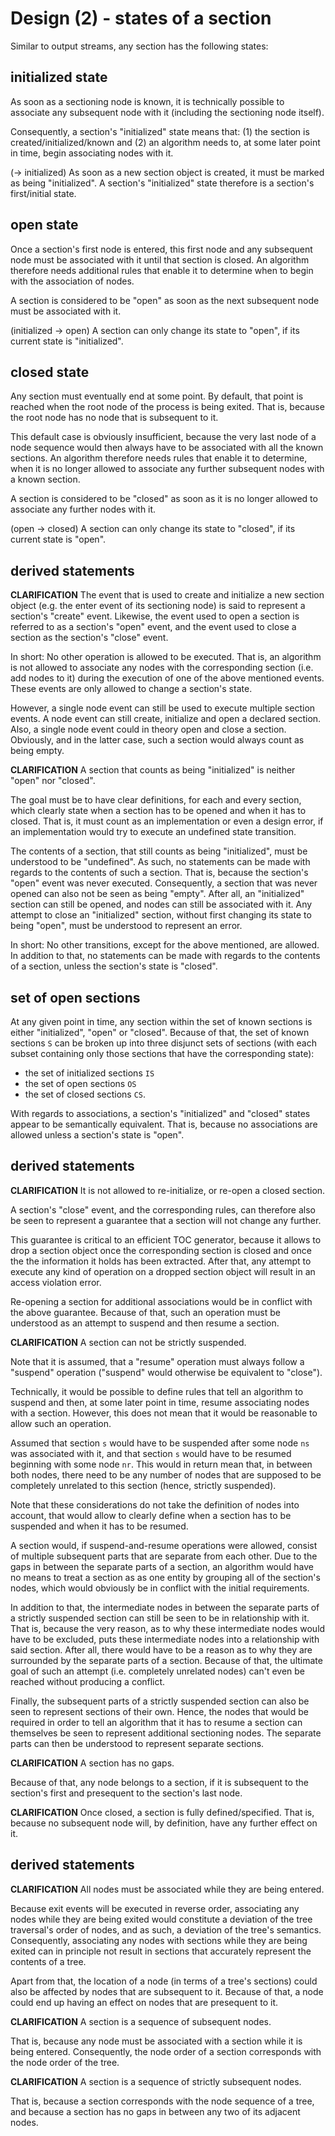 
<!-- ======================================================================= -->
# Design (2) - states of a section

Similar to output streams, any section has the following states:

<!-- ======================================================================= -->
## initialized state

As soon as a sectioning node is known, it is technically possible to associate
any subsequent node with it (including the sectioning node itself).

Consequently, a section's "initialized" state means that: (1) the section is
created/initialized/known and (2) an algorithm needs to, at some later point
in time, begin associating nodes with it.

(-> initialized)
As soon as a new section object is created, it must be marked as being
"initialized". A section's "initialized" state therefore is a section's
first/initial state.

<!-- ======================================================================= -->
## open state

Once a section's first node is entered, this first node and any subsequent node
must be associated with it until that section is closed. An algorithm therefore
needs additional rules that enable it to determine when to begin with the
association of nodes.

A section is considered to be "open" as soon as the next subsequent node
must be associated with it.

(initialized -> open)
A section can only change its state to "open",
if its current state is "initialized".

<!-- ======================================================================= -->
## closed state

Any section must eventually end at some point. By default, that point is
reached when the root node of the process is being exited. That is, because
the root node has no node that is subsequent to it.

This default case is obviously insufficient, because the very last node of
a node sequence would then always have to be associated with all the known
sections. An algorithm therefore needs rules that enable it to determine,
when it is no longer allowed to associate any further subsequent nodes with
a known section.

A section is considered to be "closed" as soon as it is no longer allowed
to associate any further nodes with it.

(open -> closed)
A section can only change its state to "closed",
if its current state is "open".

<!-- ======================================================================= -->
## derived statements

**CLARIFICATION**
The event that is used to create and initialize a new section object (e.g. the
enter event of its sectioning node) is said to represent a section's "create"
event. Likewise, the event used to open a section is referred to as a section's
"open" event, and the event used to close a section as the section's "close"
event.

In short: No other operation is allowed to be executed. That is, an algorithm
is not allowed to associate any nodes with the corresponding section (i.e. add
nodes to it) during the execution of one of the above mentioned events. These
events are only allowed to change a section's state.

However, a single node event can still be used to execute multiple section
events. A node event can still create, initialize and open a declared section.
Also, a single node event could in theory open and close a section. Obviously,
and in the latter case, such a section would always count as being empty.

**CLARIFICATION**
A section that counts as being "initialized" is neither "open" nor "closed".

The goal must be to have clear definitions, for each and every section, which
clearly state when a section has to be opened and when it has to closed. That
is, it must count as an implementation or even a design error, if an
implementation would try to execute an undefined state transition.

The contents of a section, that still counts as being "initialized", must be
understood to be "undefined". As such, no statements can be made with regards
to the contents of such a section. That is, because the section's "open" event
was never executed. Consequently, a section that was never opened can also not
be seen as being "empty". After all, an "initialized" section can still be
opened, and nodes can still be associated with it. Any attempt to close an
"initialized" section, without first changing its state to being "open", must
be understood to represent an error.

In short: No other transitions, except for the above mentioned, are allowed.
In addition to that, no statements can be made with regards to the contents
of a section, unless the section's state is "closed".

<!-- ======================================================================= -->
## set of open sections

At any given point in time, any section within the set of known sections is
either "initialized", "open" or "closed". Because of that, the set of known
sections `S` can be broken up into three disjunct sets of sections (with each
subset containing only those sections that have the corresponding state):

* the set of initialized sections `IS`
* the set of open sections `OS`
* the set of closed sections `CS`.

With regards to associations, a section's "initialized" and "closed" states
appear to be semantically equivalent. That is, because no associations are
allowed unless a section's state is "open".

<!-- ======================================================================= -->
## derived statements

**CLARIFICATION**
It is not allowed to re-initialize, or re-open a closed section.

A section's "close" event, and the corresponding rules, can therefore also
be seen to represent a guarantee that a section will not change any further.

This guarantee is critical to an efficient TOC generator, because it allows to
drop a section object once the corresponding section is closed and once the the
information it holds has been extracted. After that, any attempt to execute any
kind of operation on a dropped section object will result in an access violation
error.

Re-opening a section for additional associations would be in conflict with the
above guarantee. Because of that, such an operation must be understood as an
attempt to suspend and then resume a section.

**CLARIFICATION**
A section can not be strictly suspended.

Note that it is assumed, that a "resume" operation must always follow a
"suspend" operation ("suspend" would otherwise be equivalent to "close").

Technically, it would be possible to define rules that tell an algorithm to
suspend and then, at some later point in time, resume associating nodes with a
section. However, this does not mean that it would be reasonable to allow such
an operation.

Assumed that section `s` would have to be suspended after some node `ns` was
associated with it, and that section `s` would have to be resumed beginning
with some node `nr`. This would in return mean that, in between both nodes,
there need to be any number of nodes that are supposed to be completely
unrelated to this section (hence, strictly suspended).

Note that these considerations do not take the definition of nodes into account,
that would allow to clearly define when a section has to be suspended and when
it has to be resumed.

A section would, if suspend-and-resume operations were allowed, consist of
multiple subsequent parts that are separate from each other. Due to the gaps
in between the separate parts of a section, an algorithm would have no means
to treat a section as as one entity by grouping all of the section's nodes,
which would obviously be in conflict with the initial requirements.

In addition to that, the intermediate nodes in between the separate parts of
a strictly suspended section can still be seen to be in relationship with it.
That is, because the very reason, as to why these intermediate nodes would
have to be excluded, puts these intermediate nodes into a relationship with
said section. After all, there would have to be a reason as to why they are
surrounded by the separate parts of a section. Because of that, the ultimate
goal of such an attempt (i.e. completely unrelated nodes) can't even be reached
without producing a conflict.

Finally, the subsequent parts of a strictly suspended section can also be seen
to represent sections of their own. Hence, the nodes that would be required in
order to tell an algorithm that it has to resume a section can themselves be
seen to represent additional sectioning nodes. The separate parts can then be
understood to represent separate sections.

**CLARIFICATION**
A section has no gaps.

Because of that, any node belongs to a section, if it is subsequent to the
section's first and presequent to the section's last node.

**CLARIFICATION**
Once closed, a section is fully defined/specified. That is, because no
subsequent node will, by definition, have any further effect on it.

<!-- ======================================================================= -->
## derived statements

**CLARIFICATION**
All nodes must be associated while they are being entered.

Because exit events will be executed in reverse order, associating any nodes
while they are being exited would constitute a deviation of the tree traversal's
order of nodes, and as such, a deviation of the tree's semantics. Consequently,
associating any nodes with sections while they are being exited can in principle
not result in sections that accurately represent the contents of a tree.

Apart from that, the location of a node (in terms of a tree's sections) could
also be affected by nodes that are subsequent to it. Because of that, a node
could end up having an effect on nodes that are presequent to it.

**CLARIFICATION**
A section is a sequence of subsequent nodes.

That is, because any node must be associated with a section while it is being
entered. Consequently, the node order of a section corresponds with the node
order of the tree.

**CLARIFICATION**
A section is a sequence of strictly subsequent nodes.

That is, because a section corresponds with the node sequence of a tree, and
because a section has no gaps in between any two of its adjacent nodes.
